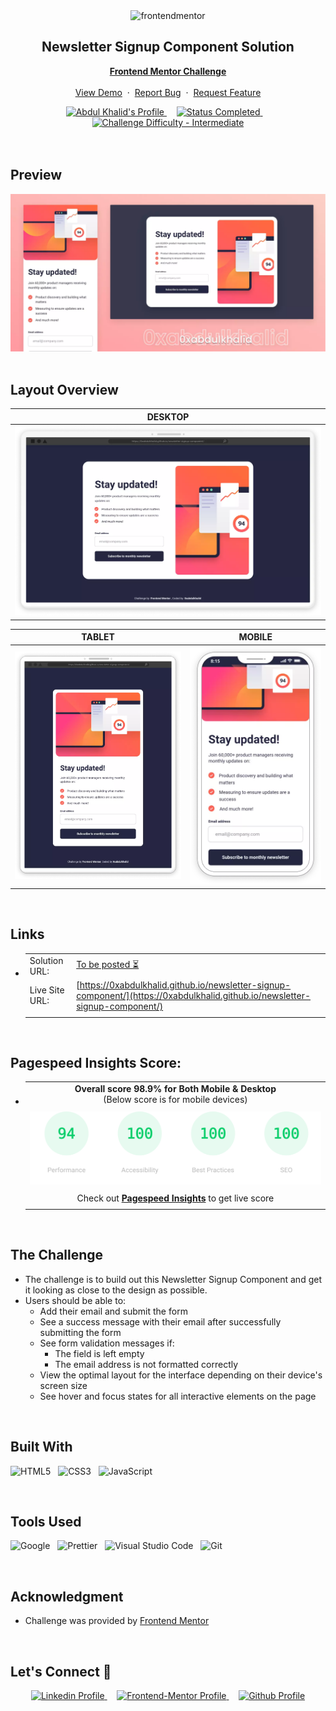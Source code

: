 <div align="center">

  <img src="https://www.frontendmentor.io/static/images/logo-mobile.svg" alt="frontendmentor" width="80">

  <h2 align="center">Newsletter Signup Component Solution</h2>
  <p align="center">
    <a href="https://www.frontendmentor.io/challenges/newsletter-signup-form-with-success-message-3FC1AZbNrv"><strong>Frontend Mentor Challenge</strong></a>
    <br />
    <br />
    <a href="https://0xabdulkhalid.github.io/newsletter-signup-component/">View Demo</a>
    &nbsp;·&nbsp;
    <a href="https://github.com/0xabdulkhalid/newsletter-signup-component/issues">Report Bug</a>
    &nbsp;·&nbsp;
    <a href="https://github.com/0xabdulkhalid/newsletter-signup-component/issues">Request Feature</a>
  </p>
</div>

<!-- Badges -->
<div align="center">
  <!-- Profiles -->
  <a href="https://www.frontendmentor.io/profile/0xabdulkhalid">
    <img src="https://img.shields.io/badge/Profile-0xAbdulKhalid-fefefe?style=for-the-badge&logo=frontendmentor" alt="Abdul Khalid's Profile">
  </a> &nbsp;&nbsp;&nbsp;

  <!-- Status -->
  <a href="#">
    <img src="https://img.shields.io/badge/Status-Completed-00CE80?style=for-the-badge" alt="Status Completed">
  </a> &nbsp;&nbsp;&nbsp;

  <!-- Difficulty -->
  <a href="https://www.frontendmentor.io/challenges?difficulties=1"  >
    <img src="https://img.shields.io/badge/Difficulty-Junior-AAD742?style=for-the-badge&logo=frontendmentor" alt="Challenge Difficulty - Intermediate">
  </a>

</div>
<br />
<br />



## **Preview**

<div align='center'>
<img src='https://raw.githubusercontent.com/0xabdulkhalid/newsletter-signup-component/main/design/preview.webp' alt='Newsletter Signup Component solution preview image'>
</div>

<br>

## **Layout Overview**

| DESKTOP        |
| :-------------: |
| <img src='https://raw.githubusercontent.com/0xabdulkhalid/newsletter-signup-component/main/design/desktop.webp' alt='desktop preview'>    |

| TABLET | MOBILE |
| :-----: | :-----: |
| <img src='https://raw.githubusercontent.com/0xabdulkhalid/newsletter-signup-component/main/design/tablet.webp' width='580px' alt='tablet preview'> | <img src='https://raw.githubusercontent.com/0xabdulkhalid/newsletter-signup-component/main/design/mobile.webp' alt='mobile preview'> |

<br>

## **Links**

- |||
  | :----- | :----- |
  | Solution URL: | [To be posted :hourglass_flowing_sand:](#link) |
  | Live Site URL: | [https://0xabdulkhalid.github.io/newsletter-signup-component/](https://0xabdulkhalid.github.io/newsletter-signup-component/) |
  |||

<br>

## Pagespeed Insights Score:
  
- ||
  | :-----: |
  |  <b>Overall score 98.9% for Both Mobile & Desktop</b><br>(Below score is for mobile devices) |
  | |
  | <img src='https://raw.githubusercontent.com/0xabdulkhalid/newsletter-signup-component/main/images/pagespeed-insights-score.svg' alt='Scoreboard'> |
  | |
  | Check out [**Pagespeed Insights**](https://pagespeed.web.dev/analysis/https-0xabdulkhalid-github-io-newsletter-signup-component/bci2p5rimd?form_factor=mobile) to get live score |
  ||

<br>


## The Challenge

- The challenge is to build out this Newsletter Signup Component and get it looking as close to the design as possible.
- Users should be able to:
  - Add their email and submit the form
  - See a success message with their email after successfully submitting the form
  - See form validation messages if:
    - The field is left empty
    - The email address is not formatted correctly
  - View the optimal layout for the interface depending on their device's screen size
  - See hover and focus states for all interactive elements on the page


<br>


## **Built With**

 ![HTML5](https://img.shields.io/badge/html5-%23E34F26.svg?style=for-the-badge&logo=html5&logoColor=white) &nbsp; ![CSS3](https://img.shields.io/badge/css3-%231572B6.svg?style=for-the-badge&logo=css3&logoColor=white) &nbsp; ![JavaScript](https://img.shields.io/badge/ES6%20JavaScript%20-%23F7DF1E.svg?style=for-the-badge&logo=javascript&logoColor=black)


<br>

## **Tools Used**

![Google](https://img.shields.io/badge/google-DA4437?style=for-the-badge&logo=google&logoColor=white) &nbsp;  ![Prettier](https://img.shields.io/badge/prettier-1A2C34?style=for-the-badge&logo=prettier&logoColor=F7BA3E) &nbsp; ![Visual Studio Code](https://img.shields.io/badge/VS%20Code-0078d7.svg?style=for-the-badge&logo=visual-studio-code&logoColor=white) &nbsp; ![Git](https://img.shields.io/badge/Git-F05032?style=for-the-badge&logo=git&logoColor=white)

<br>

## **Acknowledgment**

- Challenge was provided by [Frontend Mentor](https://www.frontendmentor.io)

<br>

## **Let's Connect 👋**

<div align=center>

  <a href="https://linkedin.com/in/0xabdulkhalid" >
    <img src="https://img.shields.io/badge/linkedin%20Profile-%2300acee.svg?color=405DE6&style=for-the-badge&logo=linkedin&logoColor=white" alt="Linkedin Profile">
  </a>&nbsp;&nbsp;&nbsp;

  <a href="https://www.frontendmentor.io/profile/0xabdulkhalid" >
    <img src="https://img.shields.io/badge/FEM%20Profile-f8f9f8?style=for-the-badge&logo=Frontend-Mentor&logoColor=black" alt="Frontend-Mentor Profile">
  </a> &nbsp;&nbsp;&nbsp;

  <a href="https://www.github.com/0xabdulkhalid/" >
    <img src="https://img.shields.io/badge/Github%20Profile-131313?style=for-the-badge&logo=github&logoColor=white" alt="Github Profile">
  </a>

</div>

<br>
